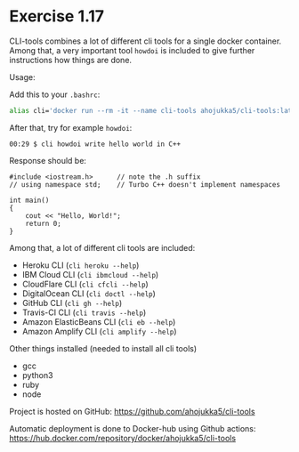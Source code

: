 # Exercise 1.17

CLI-tools combines a lot of different cli tools for a single docker container.
Among that, a very important tool `howdoi` is included to give further
instructions how things are done.

Usage:

Add this to your `.bashrc`:

```bash
alias cli='docker run --rm -it --name cli-tools ahojukka5/cli-tools:latest'
```

After that, try for example `howdoi`:

```text
00:29 $ cli howdoi write hello world in C++
```

Response should be:

```text
#include <iostream.h>      // note the .h suffix
// using namespace std;    // Turbo C++ doesn't implement namespaces

int main()
{
    cout << "Hello, World!";
    return 0;
}
```

Among that, a lot of different cli tools are included:

- Heroku CLI (`cli heroku --help`)
- IBM Cloud CLI (`cli ibmcloud --help`)
- CloudFlare CLI (`cli cfcli --help`)
- DigitalOcean CLI (`cli doctl --help`)
- GitHub CLI (`cli gh --help`)
- Travis-CI CLI (`cli travis --help`)
- Amazon ElasticBeans CLI (`cli eb --help`)
- Amazon Amplify CLI (`cli amplify --help`)

Other things installed (needed to install all cli tools)

- gcc
- python3
- ruby
- node

Project is hosted on GitHub: <https://github.com/ahojukka5/cli-tools>

Automatic deployment is done to Docker-hub using Github actions:
<https://hub.docker.com/repository/docker/ahojukka5/cli-tools>
